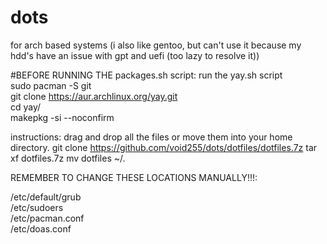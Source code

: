 # dots
for arch based systems
(i also like gentoo, but can't use it because my hdd's have an issue with gpt and uefi (too lazy to resolve it))

#BEFORE RUNNING THE packages.sh script: run the yay.sh script \
sudo pacman -S git \
git clone https://aur.archlinux.org/yay.git \
cd yay/ \
makepkg -si --noconfirm


instructions: drag and drop all the files or move them into your home directory.
git clone https://github.com/void255/dots/dotfiles/dotfiles.7z
tar xf dotfiles.7z 
mv dotfiles ~/.

REMEMBER TO CHANGE THESE LOCATIONS MANUALLY!!!:

/etc/default/grub \
/etc/sudoers \
/etc/pacman.conf \
/etc/doas.conf
